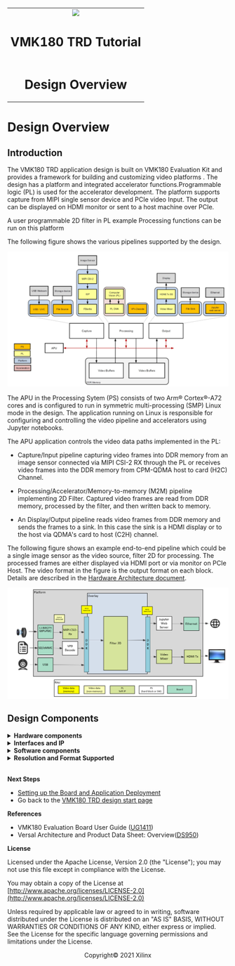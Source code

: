 ﻿<table class="sphinxhide">
 <tr>
   <td align="center"><img src="../../../../_images/xilinx-logo.png" width="30%"/><h1> VMK180 TRD Tutorial</h1>
   </td>
 </tr>
 <tr>
 <td align="center"><h1> Design Overview </h1>

 </td>
 </tr>
</table>

Design Overview
===============

Introduction
------------

The VMK180 TRD application design is built on VMK180 Evaluation Kit and provides a framework for building and customizing video platforms . The design has a platform and integrated accelerator functions.Programmable logic (PL) is used for the accelerator development. The platform supports capture from MIPI single sensor device and PCIe video Input. The output can be displayed on HDMI monitor or sent to a host machine over PCIe.

A user programmable 2D filter in PL example Processing functions can be run on this platform

The following figure shows the various pipelines supported by the design.

![Pipelines Supported](../../media/pipelines.png)

The APU in the Processing Sytem (PS) consists of two Arm&reg; Cortex&reg;-A72 cores and is configured to run in symmetric multi-processing (SMP) Linux mode in the  design. The application running on Linux is responsible for configuring and controlling the video pipeline and accelerators using Jupyter notebooks.


The APU application controls the video data paths implemented in the PL:

* Capture/Input pipeline capturing video frames into DDR memory from an image sensor connected via MIPI CSI-2 RX through the PL or receives video frames into the DDR memory from CPM-QDMA host to card (H2C) Channel.

* Processing/Accelerator/Memory-to-memory (M2M) pipeline implementing 2D Filter. Captured video frames are read from DDR memory, processed by the filter, and then written back to memory.

* An Display/Output pipeline reads video frames from DDR memory and sends the frames to a sink. In this case the sink is a HDMI display or to the host via QDMA's card to host (C2H) channel.
  

The following figure shows an example end-to-end pipeline which could be a single image sensor as the video source, filter 2D for processing. The processed frames are either  displayed via HDMI port or via monitor on PCIe Host. The video format in the figure is the output format on each block. Details are described in the [Hardware Architecture document](hw_arch_platform.md).

![End to end example pipelines](../../media/end_to_end_pp.png)

Design Components
------------------

<details>
 <summary><b>Hardware components</b></summary>

  * VMK180 Evaluation Kit
  * [Leopard IMX274 MIPI FMC Card](https://www.leopardimaging.com/product/csi-2-mipi-modules-i-pex/li-imx274mipi-fmc)
  * A x86 server class host machine
  
</details>

<details>
 <summary><b>Interfaces and IP</b></summary>

* Video inputs
   * MIPI CSI-2 Rx
   * RAW Video file
* Video outputs
   * HDMI
   * PCIe/Display Port on Host
* Video processing
   * PL based 2D filter Accelerator
* Auxiliary Peripherals
   * SD
   * I2C
   * UART
   * Ethernet
   * General purpose I/O (GPIO)

</details>

<details>
 <summary><b>Software components</b></summary>

* Operating system
   * APU: SMP Linux
* Linux kernel subsystems
   * Video source: Video4 Linux (V4L2)
   * Display: Direct Rendering Manager (DRM)/Kernel Mode Setting (KMS)
* Linux user space frameworks
   * Jupyter
   * GStreamer 
   * Xilinx run-time (XRT)
* Host components
  * linux User space frameworks
  * QT
  * OpenCV
  * QDMA Driver

 </details>

 <details>
 <summary><b>Resolution and Format Supported</b></summary>

* Resolutions
   * MIPI: 1080p60,2160p60
   * PCIe Use-Cases: 1080p30, 2160p30
  
* Pixel format
   * YUVY8 
   * YUYV
 </details>
&nbsp;

**Next Steps**

* [Setting up the Board and Application Deployment](app_deployment.md)
* Go back to the [VMK180 TRD design start page](../platform1_landing.md)

**References**

* VMK180 Evaluation Board User Guide ([UG1411](https://www.xilinx.com/support/documentation/boards_and_kits/vmk180/ug1411-vmk180-eval-bd.pdf))
* Versal Architecture and Product Data Sheet: Overview([DS950]( https://www.xilinx.com/support/documentation/data_sheets/ds950-versal-overview.pdf))


**License**

Licensed under the Apache License, Version 2.0 (the "License"); you may not use this file except in compliance with the License.

You may obtain a copy of the License at
[http://www.apache.org/licenses/LICENSE-2.0](http://www.apache.org/licenses/LICENSE-2.0)


Unless required by applicable law or agreed to in writing, software distributed under the License is distributed on an "AS IS" BASIS, WITHOUT WARRANTIES OR CONDITIONS OF ANY KIND, either express or implied. See the License for the specific language governing permissions and limitations under the License.

<p align="center">Copyright&copy; 2021 Xilinx</p>
